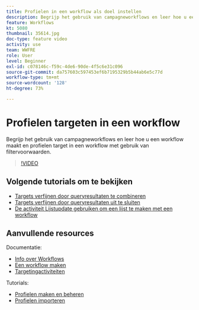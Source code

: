 ```yaml
---
title: Profielen in een workflow als doel instellen
description: Begrijp het gebruik van campagneworkflows en leer hoe u een workflow maakt en profielen target in een workflow met gebruik van filtervoorwaarden.
feature: Workflows
kt: 5080
thumbnail: 35614.jpg
doc-type: feature video
activity: use
team: WWFRE
role: User
level: Beginner
exl-id: c078146c-f59c-4de6-90de-4f5c6e31c096
source-git-commit: da757603c597453ef6b7195329b5b44ab6e5c77d
workflow-type: tm+mt
source-wordcount: '128'
ht-degree: 73%

---
```


# Profielen targeten in een workflow

Begrijp het gebruik van campagneworkflows en leer hoe u een workflow maakt en profielen target in een workflow met gebruik van filtervoorwaarden.

>[!VIDEO](https://video.tv.adobe.com/v/35614?quality=12)

## Volgende tutorials om te bekijken

* [Targets verfijnen door queryresultaten te combineren](/help/automating-with-workflows/refining-targets-by-combining-query-results.md)
* [Targets verfijnen door queryresultaten uit te sluiten](/help/automating-with-workflows/refining-targets-by-excluding-query-results.md)
* [De activiteit Lijstupdate gebruiken om een lijst te maken met een workflow](/help/automating-with-workflows/using-the-update-list-activity.md)

## Aanvullende resources

Documentatie:

* [Info over Workflows](https://experienceleague.adobe.com/docs/campaign-classic/using/automating-with-workflows/introduction/about-workflows.html?lang=en)
* [Een workflow maken](https://experienceleague.adobe.com/docs/campaign-classic-learn/tutorials/getting-started/creating-a-workflow.html)
* [Targetingactiviteiten](https://experienceleague.adobe.com/docs/campaign-classic/using/automating-with-workflows/targeting-activities/about-targeting-activities.html)

Tutorials:

* [Profielen maken en beheren](/help/profile-management/create-and-manage-profiles.md)
* [Profielen importeren](/help/data-management/importing-profiles.md)
